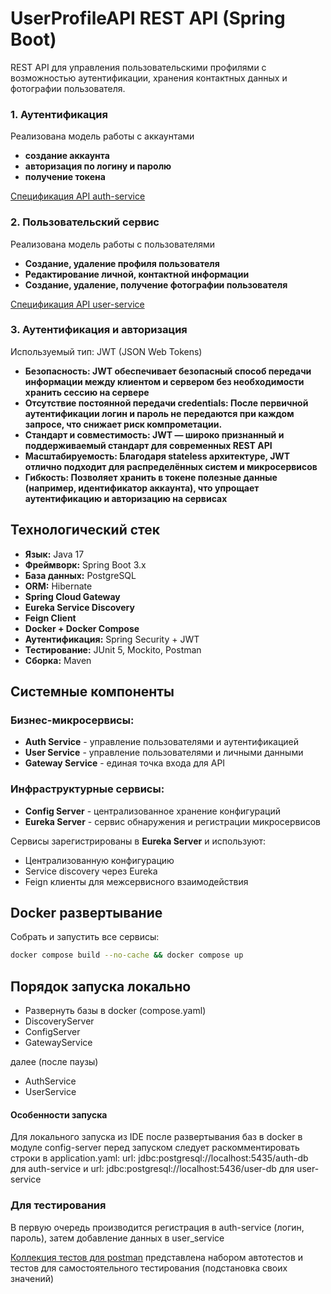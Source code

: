 # UserProfileAPI REST API (Spring Boot)

REST API для управления пользовательскими профилями с возможностью аутентификации, хранения контактных данных 
и фотографии пользователя.


### 1. Аутентификация 
Реализована модель работы с аккаунтами 
- **создание аккаунта**
- **авторизация по логину и паролю**
- **получение токена**



[Спецификация API auth-service](./swagger/auth_service_api.json)

### 2. Пользовательский сервис

Реализована модель работы с пользователями
- **Создание, удаление профиля пользователя**
- **Редактирование личной, контактной информации**
- **Создание, удаление, получение фотографии пользователя**

[Спецификация API user-service](./swagger/user_service_api.json)

### 3. Аутентификация и авторизация

Используемый тип: JWT (JSON Web Tokens)

- **Безопасность: JWT обеспечивает безопасный способ передачи информации между клиентом и сервером без необходимости хранить сессию на сервере**
- **Отсутствие постоянной передачи credentials: После первичной аутентификации логин и пароль не передаются при каждом запросе, что снижает риск компрометации.**
- **Стандарт и совместимость: JWT — широко признанный и поддерживаемый стандарт для современных REST API**
- **Масштабируемость: Благодаря stateless архитектуре, JWT отлично подходит для распределённых систем и микросервисов**
- **Гибкость: Позволяет хранить в токене полезные данные (например, идентификатор аккаунта), что упрощает аутентификацию и авторизацию на сервисах**

## Технологический стек

- **Язык:** Java 17
- **Фреймворк:** Spring Boot 3.x
- **База данных:** PostgreSQL
- **ORM:** Hibernate
- **Spring Cloud Gateway**
- **Eureka Service Discovery**
- **Feign Client**
- **Docker + Docker Compose**
- **Аутентификация:** Spring Security + JWT
- **Тестирование:** JUnit 5, Mockito, Postman
- **Сборка:** Maven

## Системные компоненты

### Бизнес-микросервисы:
- **Auth Service** - управление пользователями и аутентификацией
- **User Service** - управление пользователями и личными данными
- **Gateway Service** - единая точка входа для API

### Инфраструктурные сервисы:
- **Config Server** - централизованное хранение конфигураций
- **Eureka Server** - сервис обнаружения и регистрации микросервисов


Сервисы зарегистрированы в **Eureka Server** и используют:
- Централизованную конфигурацию
- Service discovery через Eureka
- Feign клиенты для межсервисного взаимодействия


   
## Docker развертывание

Собрать и запустить все сервисы:
```bash
docker compose build --no-cache && docker compose up
```

## Порядок запуска локально
  - Развернуть базы в docker (compose.yaml)
  - DiscoveryServer
  - ConfigServer
  - GatewayService

далее (после паузы)
   - AuthService
   - UserService

#### Особенности запуска

Для локального запуска из IDE после развертывания баз в docker в модуле config-server перед запуском следует 
раскомментировать строки в application.yaml: url: jdbc:postgresql://localhost:5435/auth-db для auth-service и
url: jdbc:postgresql://localhost:5436/user-db для user-service

### Для тестирования

В первую очередь производится регистрация в auth-service (логин, пароль), затем добавление данных в user_service

[Коллекция тестов для postman](./postman/UserProfilApi.postman_collection.json) представлена набором автотестов и 
тестов для самостоятельного тестирования (подстановка своих значений) 
